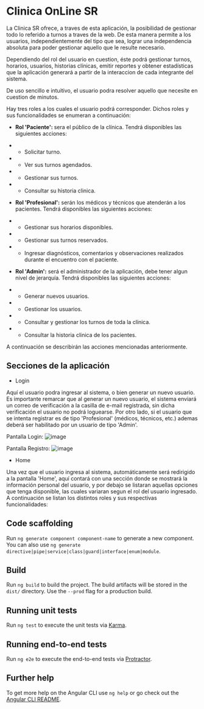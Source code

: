 # Clinica OnLine SR

La Clinica SR ofrece, a traves de esta aplicación, la posibilidad de gestionar todo lo referido a turnos a traves de la web. De esta manera permite a los usuarios, independientemente del tipo que sea, lograr una independencia absoluta para poder gestionar aquello que le resulte necesario.

Dependiendo del rol del usuario en cuestion, éste podrá gestionar turnos, horarios, usuarios, historias clínicas, emitir reportes y obtener estadísticas que la aplicación generará a partir de la interaccion de cada integrante del sistema.

De uso sencillo e intuitivo, el usuario podra resolver aquello que necesite en cuestion de minutos.

Hay tres roles a los cuales el usuario podrá corresponder. Dichos roles y sus funcionalidades se enumeran a continuación:

- <strong>Rol 'Paciente': </strong>sera el público de la clínica. Tendrá disponibles las siguientes acciones:
- - Solicitar turno.
- - Ver sus turnos agendados.
- - Gestionar sus turnos.
- - Consultar su historia clinica.

- <strong>Rol 'Profesional':</strong> serán los médicos y técnicos que atenderán a los pacientes. Tendrá disponibles las siguientes acciones:
- - Gestionar sus horarios disponibles.
- - Gestionar sus turnos reservados.
- - Ingresar diagnósticos, comentarios y observaciones realizados durante el encuentro con el paciente.

- <strong>Rol 'Admin':</strong> será el administrador de la aplicación, debe tener algun nivel de jerarquía. Tendrá disponibles las siguientes acciones:
- - Generar nuevos usuarios.
- - Gestionar los usuarios.
- - Consultar y gestionar los turnos de toda la clínica.
- - Consultar la historia clinica de los pacientes.

A continuación se describirán las acciones mencionadas anteriormente.

## Secciones de la aplicación
- Login

Aquí el usuario podra ingresar al sistema, o bien generar un nuevo usuario. Es importante remarcar que al generar un nuevo usuario, el sistema enviará un correo de verificación a la casilla de e-mail registrada, sin dicha verificación el usuario no podrá loguearse. Por otro lado, si el usuario que se intenta registrar es de tipo 'Profesional' (médicos, técnicos, etc.) ademas deberá ser habilitado por un usuario de tipo 'Admin'.

Pantalla Login:
![image](https://user-images.githubusercontent.com/26911197/140414522-57b3d2d3-b9ca-49ec-896b-e141c572240a.png)

Pantalla Registro:
![image](https://user-images.githubusercontent.com/26911197/140414672-87329a5d-f964-4674-a617-14f87bace8d5.png)

- Home

Una vez que el usuario ingresa al sistema, automáticamente será redirigido a la pantalla 'Home', aquí contará con una sección donde se mostrará la información personal del usuario, y por debajo se listaran aquellas opciones que tenga disponible, las cuales variaran segun el rol del usuario ingresado. 
A continuación se listan los distintos roles y sus respectivas funcionalidades:

## Code scaffolding

Run `ng generate component component-name` to generate a new component. You can also use `ng generate directive|pipe|service|class|guard|interface|enum|module`.

## Build

Run `ng build` to build the project. The build artifacts will be stored in the `dist/` directory. Use the `--prod` flag for a production build.

## Running unit tests

Run `ng test` to execute the unit tests via [Karma](https://karma-runner.github.io).

## Running end-to-end tests

Run `ng e2e` to execute the end-to-end tests via [Protractor](http://www.protractortest.org/).

## Further help

To get more help on the Angular CLI use `ng help` or go check out the [Angular CLI README](https://github.com/angular/angular-cli/blob/master/README.md).
